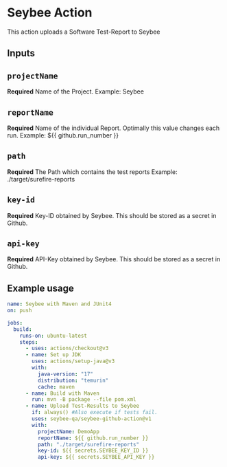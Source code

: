# Seybee Action

This action uploads a Software Test-Report to Seybee

## Inputs

## `projectName`

**Required** Name of the Project.
Example: Seybee

## `reportName`

**Required** Name of the individual Report.
Optimally this value changes each run.
Example: ${{ github.run_number }}

## `path`

**Required** The Path which contains the test reports
Example: ./target/surefire-reports

## `key-id`

**Required** Key-ID obtained by Seybee. This should be stored as a secret in Github.

## `api-key`

**Required** API-Key obtained by Seybee. This should be stored as a secret in Github.

## Example usage

```yaml title="/.github/workflows/build.yaml"
name: Seybee with Maven and JUnit4
on: push

jobs:
  build:
    runs-on: ubuntu-latest
    steps:
      - uses: actions/checkout@v3
      - name: Set up JDK
        uses: actions/setup-java@v3
        with:
          java-version: "17"
          distribution: "temurin"
          cache: maven
      - name: Build with Maven
        run: mvn -B package --file pom.xml
      - name: Upload Test-Results to Seybee
        if: always() #Also execute if tests fail.
        uses: seybee-qa/seybee-github-action@v1
        with:
          projectName: DemoApp
          reportName: ${{ github.run_number }}
          path: "./target/surefire-reports"
          key-id: ${{ secrets.SEYBEE_KEY_ID }}
          api-key: ${{ secrets.SEYBEE_API_KEY }}
```
